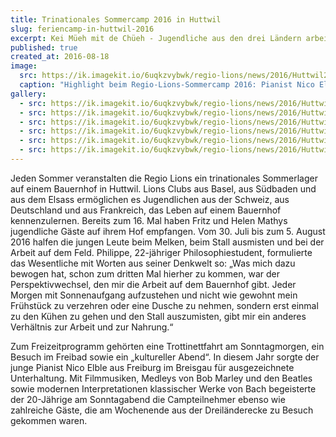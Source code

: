 ```yaml
---
title: Trinationales Sommercamp 2016 in Huttwil
slug: feriencamp-in-huttwil-2016
excerpt: Kei Müeh mit de Chüeh - Jugendliche aus den drei Ländern arbeiten gemeinsam auf dem Bauernhof.
published: true
created_at: 2016-08-18
image:
  src: https://ik.imagekit.io/6uqkzvybwk/regio-lions/news/2016/Huttwil2016A.jpeg?updatedAt=1707158153978
  caption: "Highlight beim Regio-Lions-Sommercamp 2016: Pianist Nico Elble begeistert Jung und Alt beim Konzert in der Scheune."
gallery:
  - src: https://ik.imagekit.io/6uqkzvybwk/regio-lions/news/2016/Huttwil5.jpeg?updatedAt=1707158154178
  - src: https://ik.imagekit.io/6uqkzvybwk/regio-lions/news/2016/Huttwil2016D.jpeg?updatedAt=1707158154158
  - src: https://ik.imagekit.io/6uqkzvybwk/regio-lions/news/2016/Huttwil2016E.jpeg?updatedAt=1707158153957
  - src: https://ik.imagekit.io/6uqkzvybwk/regio-lions/news/2016/Huttwil2016C.jpeg?updatedAt=1707158153941
  - src: https://ik.imagekit.io/6uqkzvybwk/regio-lions/news/2016/Huttwil2016B.jpeg?updatedAt=1707158153939
  - src: https://ik.imagekit.io/6uqkzvybwk/regio-lions/news/2016/Huttwil2016F.jpeg?updatedAt=1707158153654
---
```


Jeden Sommer veranstalten die Regio Lions ein trinationales Sommerlager auf einem Bauernhof in Huttwil. Lions Clubs aus Basel, aus Südbaden und aus dem Elsass ermöglichen es Jugendlichen aus der Schweiz, aus Deutschland und aus Frankreich, das Leben auf einem Bauernhof kennenzulernen. Bereits zum 16. Mal haben Fritz und Helen Mathys jugendliche Gäste auf ihrem Hof empfangen.
Vom 30. Juli bis zum 5. August 2016 halfen die jungen Leute beim Melken, beim Stall ausmisten und bei der Arbeit auf dem Feld. Philippe, 22-jähriger Philosophiestudent, formulierte das Wesentliche mit Worten aus seiner Denkwelt so: „Was mich dazu bewogen hat, schon zum dritten Mal hierher zu kommen, war der Perspektivwechsel, den mir die Arbeit auf dem Bauernhof gibt. Jeder Morgen mit Sonnenaufgang aufzustehen und nicht wie gewohnt mein Frühstück zu verzehren oder eine Dusche zu nehmen, sondern erst einmal zu den Kühen zu gehen und den Stall auszumisten, gibt mir ein anderes Verhältnis zur Arbeit und zur Nahrung.“

Zum Freizeitprogramm gehörten eine Trottinettfahrt am Sonntagmorgen, ein Besuch im Freibad sowie ein „kultureller Abend“. In diesem Jahr sorgte der junge Pianist Nico Elble aus Freiburg im Breisgau für ausgezeichnete Unterhaltung. Mit Filmmusiken, Medleys von Bob Marley und den Beatles sowie modernen Interpretationen klassischer Werke von Bach begeisterte der 20-Jährige am Sonntagabend die Campteilnehmer ebenso wie zahlreiche Gäste, die am Wochenende aus der Dreiländerecke zu Besuch gekommen waren.
